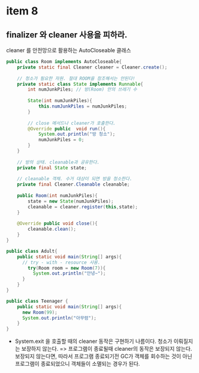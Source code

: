 # item 8
## finalizer 와 cleaner 사용을 피하라. 


cleaner 를 안전망으로 활용하는 AutoCloseable 클래스
```java
public class Room implements AutoCloseable{
    private static final Cleaner cleaner = Cleaner.create();
    
    // 청소가 필요한 자원. 절대 ROOM을 참조해서는 안된다!
    private static class State implements Runnable{
        int numJunkPiles; // 방(Room) 안의 쓰레기 수
        
        State(int numJunkPiles){
            this.numJunkPiles = numJunkPiles; 
        }
        
        // close 메서드나 cleaner가 호출한다. 
        @Override public  void run(){
            System.out.println("방 청소");
            numJunkPiles = 0; 
        }
    }
    
    // 방의 상태. cleanable과 공유한다. 
    private final State state;
    
    // cleanable 객체. 수거 대상이 되면 방을 청소한다. 
    private final Cleaner.Cleanable cleanable;
    
    public Room(int numJunkPiles){
        state = new State(numJunkPiles);
        cleanable = cleaner.register(this,state);
    }
    
    @Override public void close(){
        cleanable.clean();
    }
}
```

```java
public class Adult{
    public static void main(String[] args){
      // try - with - resource 사용. 
        try(Room room = new Room(7)){
          System.out.println("안녕~");
      }
    }
}
```

```java
public class Teenager {
    public static void main(String[] args){
      new Room(99);
      System.out.println("아무렴");
    }
}
```


* System.exit 을 호출할 때의 cleaner 동작은 구현하기 나름이다. 청소가 이뤄질지는 보장하지 않는다. 
=> 프로그램이 종료될때 cleaner의 동작은 보장되지 않는다. 보장되지 않는다면, 따라서 프로그램 종료되기전 GC가 객체를 회수하는 것이 아닌 
프로그램이 종료되었으니 객체들이 소멸되는 경우가 된다. 